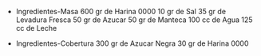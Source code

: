 - Ingredientes-Masa
600 gr de Harina 0000
10 gr de Sal
35 gr de Levadura Fresca
50 gr de Azucar
50 gr de Manteca
100 cc de Agua
125 cc de Leche

- Ingredientes-Cobertura
300 gr de Azucar Negra
30 gr de Harina 0000
